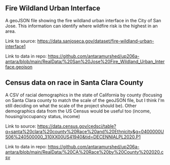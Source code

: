 ## Fire Wildland Urban Interface
A geoJSON file showing the fire wildland urban interface in the City of San Jose. This information can identify where wildfire risk is the highest in an area. 

Link to source: https://data.sanjoseca.gov/dataset/fire-wildland-urban-interface1

Link to data in repo: https://github.com/antaramurshed/up206a-antara/blob/main/RealData/%20San%20Jose%20Fire_Wildland_Urban_Interface.geojson

## Census data on race in Santa Clara County 
A CSV of racial demographics in the state of California by county (focusing on Santa Clara county to match the scale of the geoJSON file, but I think I'm still
deciding on what the scale of the project should be). Other demographics data from the US Census would be useful too (income, housing/occupancy status, income)

Link to source: https://data.census.gov/cedsci/table?q=santa%20clara%20county%20Race%20and%20Ethnicity&g=0400000US06%240500000_310XX00US41940&tid=DECENNIALPL2020.P1

Link to data in repo: https://github.com/antaramurshed/up206a-antara/blob/main/RealData/%20CA%20Race%20by%20County%202020.csv 
